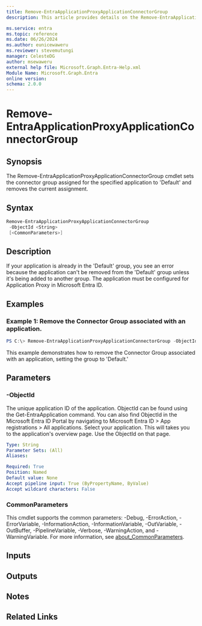 ```yaml
---
title: Remove-EntraApplicationProxyApplicationConnectorGroup
description: This article provides details on the Remove-EntraApplicationProxyApplicationConnectorGroup command.

ms.service: entra
ms.topic: reference
ms.date: 06/26/2024
ms.author: eunicewaweru
ms.reviewer: stevemutungi
manager: CelesteDG
author: msewaweru
external help file: Microsoft.Graph.Entra-Help.xml
Module Name: Microsoft.Graph.Entra
online version:
schema: 2.0.0
---
```


# Remove-EntraApplicationProxyApplicationConnectorGroup

## Synopsis
The Remove-EntraApplicationProxyApplicationConnectorGroup cmdlet sets the connector group assigned for the specified application to 'Default' and removes the current assignment.

## Syntax

```powershell
Remove-EntraApplicationProxyApplicationConnectorGroup 
 -ObjectId <String> 
 [<CommonParameters>]
```

## Description
If your application is already in the 'Default' group, you see an error because the application can't be removed from the 'Default' group unless it's being added to another group. The application must be configured for Application Proxy in Microsoft Entra ID.

## Examples

### Example 1:  Remove the Connector Group associated with an application.

```powershell
PS C:\> Remove-EntraApplicationProxyApplicationConnectorGroup -ObjectId 59462d3c-a1bc-40a0-9bed-be799357ebce
```
This example demonstrates how to remove the Connector Group associated with an application, setting the group to 'Default.'

## Parameters

### -ObjectId
The unique application ID of the application.
ObjectId can be found using the Get-EntraApplication command.
You can also find ObjectId in the Microsoft Entra ID Portal by navigating to  Microsoft Entra ID > App registrations > All applications. Select your application. This will takes you to the application's overview page. Use the ObjectId on that page.

```yaml
Type: String
Parameter Sets: (All)
Aliases:

Required: True
Position: Named
Default value: None
Accept pipeline input: True (ByPropertyName, ByValue)
Accept wildcard characters: False
```
### CommonParameters
This cmdlet supports the common parameters: -Debug, -ErrorAction, -ErrorVariable, -InformationAction, -InformationVariable, -OutVariable, -OutBuffer, -PipelineVariable, -Verbose, -WarningAction, and -WarningVariable. For more information, see [about_CommonParameters](https://go.microsoft.com/fwlink/?LinkID=113216).

## Inputs

## Outputs

## Notes

## Related Links


